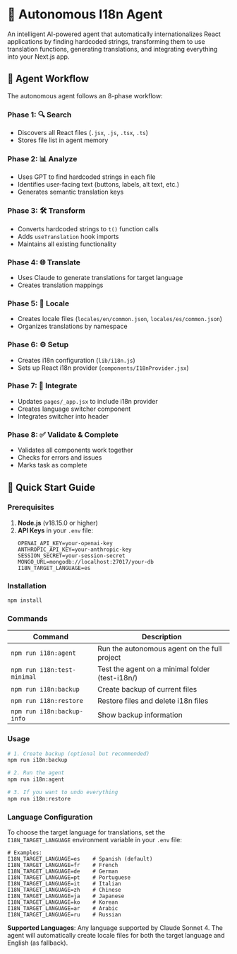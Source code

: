# 🤖 Autonomous I18n Agent

An intelligent AI-powered agent that automatically internationalizes React applications by finding hardcoded strings, transforming them to use translation functions, generating translations, and integrating everything into your Next.js app.


## 🔄 Agent Workflow

The autonomous agent follows an 8-phase workflow:

### Phase 1: 🔍 **Search**
- Discovers all React files (`.jsx`, `.js`, `.tsx`, `.ts`)
- Stores file list in agent memory

### Phase 2: 📊 **Analyze** 
- Uses GPT to find hardcoded strings in each file
- Identifies user-facing text (buttons, labels, alt text, etc.)
- Generates semantic translation keys

### Phase 3: 🛠️ **Transform**
- Converts hardcoded strings to `t()` function calls
- Adds `useTranslation` hook imports
- Maintains all existing functionality

### Phase 4: 🌐 **Translate**
- Uses Claude to generate translations for target language
- Creates translation mappings

### Phase 5: 📝 **Locale**
- Creates locale files (`locales/en/common.json`, `locales/es/common.json`)
- Organizes translations by namespace

### Phase 6: ⚙️ **Setup**
- Creates i18n configuration (`lib/i18n.js`)
- Sets up React i18n provider (`components/I18nProvider.jsx`)

### Phase 7: 🔗 **Integrate**
- Updates `pages/_app.jsx` to include i18n provider
- Creates language switcher component
- Integrates switcher into header

### Phase 8: ✅ **Validate & Complete**
- Validates all components work together
- Checks for errors and issues
- Marks task as complete

## 🚀 Quick Start Guide

### Prerequisites

1. **Node.js** (v18.15.0 or higher)
2. **API Keys** in your `.env` file:
   ```env
   OPENAI_API_KEY=your-openai-key
   ANTHROPIC_API_KEY=your-anthropic-key
   SESSION_SECRET=your-session-secret
   MONGO_URL=mongodb://localhost:27017/your-db
   I18N_TARGET_LANGUAGE=es
   ```

### Installation

```bash
npm install
```

### Commands

| Command | Description |
|---------|-------------|
| `npm run i18n:agent` | Run the autonomous agent on the full project |
| `npm run i18n:test-minimal` | Test the agent on a minimal folder (test-i18n/) |
| `npm run i18n:backup` | Create backup of current files |
| `npm run i18n:restore` | Restore files and delete i18n files |
| `npm run i18n:backup-info` | Show backup information |

### Usage

```bash
# 1. Create backup (optional but recommended)
npm run i18n:backup

# 2. Run the agent
npm run i18n:agent

# 3. If you want to undo everything
npm run i18n:restore
```

### Language Configuration

To choose the target language for translations, set the `I18N_TARGET_LANGUAGE` environment variable in your `.env` file:

```env
# Examples:
I18N_TARGET_LANGUAGE=es    # Spanish (default)
I18N_TARGET_LANGUAGE=fr    # French
I18N_TARGET_LANGUAGE=de    # German
I18N_TARGET_LANGUAGE=pt    # Portuguese
I18N_TARGET_LANGUAGE=it    # Italian
I18N_TARGET_LANGUAGE=zh    # Chinese
I18N_TARGET_LANGUAGE=ja    # Japanese
I18N_TARGET_LANGUAGE=ko    # Korean
I18N_TARGET_LANGUAGE=ar    # Arabic
I18N_TARGET_LANGUAGE=ru    # Russian
```

**Supported Languages**: Any language supported by Claude Sonnet 4. The agent will automatically create locale files for both the target language and English (as fallback).

